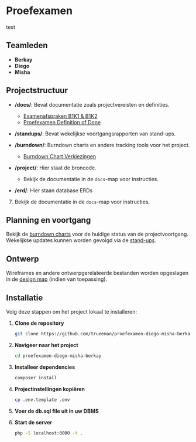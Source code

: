 
# Proefexamen
test

## Teamleden

- **Berkay**
- **Diego**
- **Misha**

## Projectstructuur

- **/docs/**: Bevat documentatie zoals projectvereisten en definities.
    - [Examenafspraken B1K1 & B1K2](./docs/Examenafspraken_B1K1_B1K2.pdf)
    - [Proefexamen Definition of Done](./docs/Proefexamen_Definition_of_Done.docx)
  
- **/standups/**: Bevat wekelijkse voortgangsrapporten van stand-ups.
  
- **/burndown/**: Burndown charts en andere tracking tools voor het project.
    - [Burndown Chart Verkiezingen](./burndown/burndown-verkiezingen-d-m-b.xlsx)

- **/project/**: Hier staat de broncode.

    - Bekijk de documentatie in de `docs`-map voor instructies.

- **/erd/**: Hier staan database ERDs

7. Bekijk de documentatie in de `docs`-map voor instructies.

## Planning en voortgang

Bekijk de [burndown charts](./burndown/) voor de huidige status van de projectvoortgang. Wekelijkse updates kunnen worden gevolgd via de [stand-ups](./standups/).

## Ontwerp

Wireframes en andere ontwerpgerelateerde bestanden worden opgeslagen in de [design map](./design/) (indien van toepassing).

## Installatie

Volg deze stappen om het project lokaal te installeren:

1. **Clone de repository**  
   ```bash
   git clone https://github.com/trueeman/proefexamen-diego-misha-berkay.git
   ```

2. **Navigeer naar het project**  
   ```bash
   cd proefexamen-diego-misha-berkay
   ```

3. **Installeer dependencies**  
   ```bash
   composer install
   ```

4. **Projectinstellingen kopiëren**  
   ```bash
   cp .env.template .env
   ```

5. **Voer de db.sql file uit in uw DBMS**

6. **Start de server**  
   ```bash
   php -S localhost:8000 -t .
   ```
